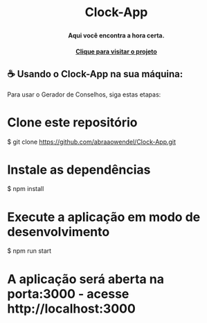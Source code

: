 <h1 align="center">

<br>Clock-App

</h1>

<h4 align="center">
  Aqui você encontra a hora certa.
</h4>

<h4 align="center"><a href="https://clock-app-ten-teal.vercel.app/" target="_blank">Clique para visitar o projeto</a></h4>

## ☕ Usando o Clock-App na sua máquina:

Para usar o Gerador de Conselhos, siga estas etapas:

# Clone este repositório

$ git clone https://github.com/abraaowendel/Clock-App.git

# Instale as dependências

$ npm install

# Execute a aplicação em modo de desenvolvimento

$ npm run start

# A aplicação será aberta na porta:3000 - acesse http://localhost:3000
